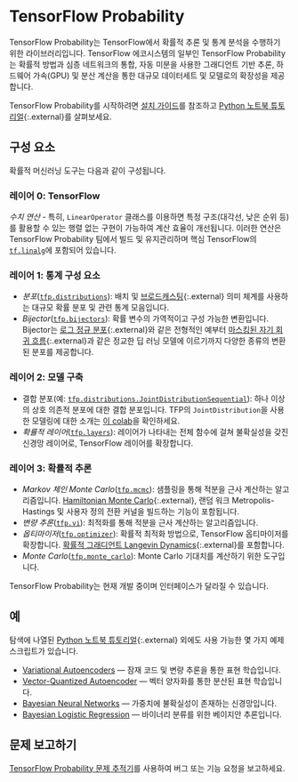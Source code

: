 # TensorFlow Probability

TensorFlow Probability는 TensorFlow에서 확률적 추론 및 통계 분석을 수행하기 위한 라이브러리입니다. TensorFlow 에코시스템의 일부인 TensorFlow Probability는 확률적 방법과 심층 네트워크의 통합, 자동 미분을 사용한 그래디언트 기반 추론, 하드웨어 가속(GPU) 및 분산 계산을 통한 대규모 데이터세트 및 모델로의 확장성을 제공합니다.

TensorFlow Probability를 시작하려면 [설치 가이드](./install)를 참조하고 [Python 노트북 튜토리얼](https://github.com/tensorflow/probability/blob/master/tensorflow_probability/examples/jupyter_notebooks/){:.external}를 살펴보세요.

## 구성 요소

확률적 머신러닝 도구는 다음과 같이 구성됩니다.

### 레이어 0: TensorFlow

*수치 연산* - 특히, `LinearOperator` 클래스를 이용하면 특정 구조(대각선, 낮은 순위 등)를 활용할 수 있는 행렬 없는 구현이 가능하여 계산 효율이 개선됩니다. 이러한 연산은 TensorFlow Probability 팀에서 빌드 및 유지관리하며 핵심 TensorFlow의 [`tf.linalg`](https://github.com/tensorflow/tensorflow/tree/master/tensorflow/python/ops/linalg)에 포함되어 있습니다.

### 레이어 1: 통계 구성 요소

- *분포*([`tfp.distributions`](https://github.com/tensorflow/probability/tree/master/tensorflow_probability/python/distributions)): 배치 및 [브로드캐스팅](https://docs.scipy.org/doc/numpy-1.14.0/user/basics.broadcasting.html){:.external} 의미 체계를 사용하는 대규모 확률 분포 및 관련 통계 모음입니다.
- *Bijector*([`tfp.bijectors`](https://github.com/tensorflow/probability/tree/master/tensorflow_probability/python/bijectors)): 확률 변수의 가역적이고 구성 가능한 변환입니다. Bijector는 [로그 정규 분포](https://en.wikipedia.org/wiki/Log-normal_distribution){:.external}와 같은 전형적인 예부터 [마스킹된 자기 회귀 흐름](https://arxiv.org/abs/1705.07057){:.external}과 같은 정교한 딥 러닝 모델에 이르기까지 다양한 종류의 변환된 분포를 제공합니다.

### 레이어 2: 모델 구축

- 결합 분포(예: [`tfp.distributions.JointDistributionSequential`](https://github.com/tensorflow/probability/tree/master/tensorflow_probability/python/distributions/joint_distribution_sequential.py)): 하나 이상의 상호 의존적 분포에 대한 결합 분포입니다. TFP의 `JointDistribution`을 사용한 모델링에 대한 소개는 [이 colab](https://github.com/tensorflow/probability/blob/master/tensorflow_probability/examples/jupyter_notebooks/Modeling_with_JointDistribution.ipynb)을 확인하세요.
- *확률적 레이어*([`tfp.layers`](https://github.com/tensorflow/probability/tree/master/tensorflow_probability/python/layers)): 레이어가 나타내는 전체 함수에 걸쳐 불확실성을 갖진 신경망 레이어로, TensorFlow 레이어를 확장합니다.

### 레이어 3: 확률적 추론

- *Markov 체인 Monte Carlo*([`tfp.mcmc`](https://github.com/tensorflow/probability/tree/master/tensorflow_probability/python/mcmc)): 샘플링을 통해 적분을 근사 계산하는 알고리즘입니다. [Hamiltonian Monte Carlo](https://en.wikipedia.org/wiki/Hamiltonian_Monte_Carlo){:.external}, 랜덤 워크 Metropolis-Hastings 및 사용자 정의 전환 커널을 빌드하는 기능이 포함됩니다.
- *변량 추론*([`tfp.vi`](https://github.com/tensorflow/probability/tree/master/tensorflow_probability/python/vi)): 최적화를 통해 적분을 근사 계산하는 알고리즘입니다.
- *옵티마이저*([`tfp.optimizer`](https://github.com/tensorflow/probability/tree/master/tensorflow_probability/python/optimizer)): 확률적 최적화 방법으로, TensorFlow 옵티마이저를 확장합니다. [확률적 그래디언트 Langevin Dynamics](http://www.icml-2011.org/papers/398_icmlpaper.pdf){:.external}를 포함합니다.
- *Monte Carlo*([`tfp.monte_carlo`](https://github.com/tensorflow/probability/blob/master/tensorflow_probability/python/monte_carlo)): Monte Carlo 기대치를 계산하기 위한 도구입니다.

TensorFlow Probability는 현재 개발 중이며 인터페이스가 달라질 수 있습니다.

## 예

탐색에 나열된 [Python 노트북 튜토리얼](https://github.com/tensorflow/probability/blob/master/tensorflow_probability/examples/jupyter_notebooks/){:.external} 외에도 사용 가능한 몇 가지 예제 스크립트가 있습니다.

- [Variational Autoencoders](https://github.com/tensorflow/probability/tree/master/tensorflow_probability/examples/vae.py) — 잠재 코드 및 변량 추론을 통한 표현 학습입니다.
- [Vector-Quantized Autoencoder](https://github.com/tensorflow/probability/tree/master/tensorflow_probability/examples/vq_vae.py) — 벡터 양자화를 통한 분산된 표현 학습입니다.
- [Bayesian Neural Networks](https://github.com/tensorflow/probability/tree/master/tensorflow_probability/examples/bayesian_neural_network.py) — 가중치에 불확실성이 존재하는 신경망입니다.
- [Bayesian Logistic Regression](https://github.com/tensorflow/probability/tree/master/tensorflow_probability/examples/logistic_regression.py) — 바이너리 분류를 위한 베이지안 추론입니다.

## 문제 보고하기

[TensorFlow Probability 문제 추적기](https://github.com/tensorflow/probability/issues)를 사용하여 버그 또는 기능 요청을 보고하세요.
